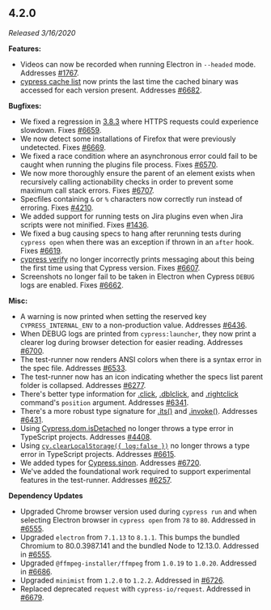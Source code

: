 ## 4.2.0

_Released 3/16/2020_

**Features:**

- Videos can now be recorded when running Electron in `--headed` mode. Addresses
  [#1767](https://github.com/cypress-io/cypress/issues/1767).
- [cypress cache list](/guides/guides/command-line#cypress-cache-list) now
  prints the last time the cached binary was accessed for each version present.
  Addresses [#6682](https://github.com/cypress-io/cypress/issues/6682).

**Bugfixes:**

- We fixed a regression in [3.8.3](#3-8-3) where HTTPS requests could experience
  slowdown. Fixes [#6659](https://github.com/cypress-io/cypress/issues/6659).
- We now detect some installations of Firefox that were previously undetected.
  Fixes [#6669](https://github.com/cypress-io/cypress/issues/6669).
- We fixed a race condition where an asynchronous error could fail to be caught
  when running the plugins file process. Fixes
  [#6570](https://github.com/cypress-io/cypress/issues/6570).
- We now more thoroughly ensure the parent of an element exists when recursively
  calling actionability checks in order to prevent some maximum call stack
  errors. Fixes [#6707](https://github.com/cypress-io/cypress/issues/6707).
- Specfiles containing `&` or `%` characters now correctly run instead of
  erroring. Fixes [#4210](https://github.com/cypress-io/cypress/issues/4210).
- We added support for running tests on Jira plugins even when Jira scripts were
  not minified. Fixes
  [#1436](https://github.com/cypress-io/cypress/issues/1436).
- We fixed a bug causing specs to hang after rerunning tests during
  `cypress open` when there was an exception if thrown in an `after` hook. Fixes
  [#6619](https://github.com/cypress-io/cypress/issues/6619).
- [cypress verify](/guides/guides/command-line#cypress-verify) no longer
  incorrectly prints messaging about this being the first time using that
  Cypress version. Fixes
  [#6607](https://github.com/cypress-io/cypress/issues/6607).
- Screenshots no longer fail to be taken in Electron when Cypress `DEBUG` logs
  are enabled. Fixes [#6662](https://github.com/cypress-io/cypress/issues/6662).

**Misc:**

- A warning is now printed when setting the reserved key `CYPRESS_INTERNAL_ENV`
  to a non-production value. Addresses
  [#6436](https://github.com/cypress-io/cypress/issues/6436).
- When DEBUG logs are printed from `cypress:launcher`, they now print a clearer
  log during browser detection for easier reading. Addresses
  [#6700](https://github.com/cypress-io/cypress/issues/6700).
- The test-runner now renders ANSI colors when there is a syntax error in the
  spec file. Addresses
  [#6533](https://github.com/cypress-io/cypress/issues/6533).
- The test-runner now has an icon indicating whether the specs list parent
  folder is collapsed. Addresses
  [#6277](https://github.com/cypress-io/cypress/issues/6277).
- There's better type information for [.click](/api/commands/click),
  [.dblclick](/api/commands/dblclick), and
  [.rightclick](/api/commands/rightclick) command's `position` argument.
  Addresses [#6341](https://github.com/cypress-io/cypress/issues/6341).
- There's a more robust type signature for [.its()](/api/commands/its) and
  [.invoke()](/api/commands/invoke). Addresses
  [#6431](https://github.com/cypress-io/cypress/issues/6431).
- Using [Cypress.dom.isDetached](/api/cypress-api/dom#Is-detached) no longer
  throws a type error in TypeScript projects. Addresses
  [#4408](https://github.com/cypress-io/cypress/issues/4408).
- Using [`cy.clearLocalStorage({ log:false })`](/api/commands/clearlocalstorage)
  no longer throws a type error in TypeScript projects. Addresses
  [#6615](https://github.com/cypress-io/cypress/issues/6615).
- We added types for [Cypress.sinon](/api/utilities/sinon). Addresses
  [#6720](https://github.com/cypress-io/cypress/issues/6720).
- We've added the foundational work required to support experimental features in
  the test-runner. Addresses
  [#6257](https://github.com/cypress-io/cypress/issues/6257).

**Dependency Updates**

- Upgraded Chrome browser version used during `cypress run` and when selecting
  Electron browser in `cypress open` from `78` to `80`. Addressed in
  [#6555](https://github.com/cypress-io/cypress/pull/6555).
- Upgraded `electron` from `7.1.13` to `8.1.1`. This bumps the bundled Chromium
  to 80.0.3987.141 and the bundled Node to 12.13.0. Addressed in
  [#6555](https://github.com/cypress-io/cypress/pull/6555).
- Upgraded `@ffmpeg-installer/ffmpeg` from `1.0.19` to `1.0.20`. Addressed in
  [#6686](https://github.com/cypress-io/cypress/pull/6686).
- Upgraded `minimist` from `1.2.0` to `1.2.2`. Addressed in
  [#6726](https://github.com/cypress-io/cypress/pull/6726).
- Replaced deprecated `request` with `cypress-io/request`. Addressed in
  [#6679](https://github.com/cypress-io/cypress/pull/6679).
